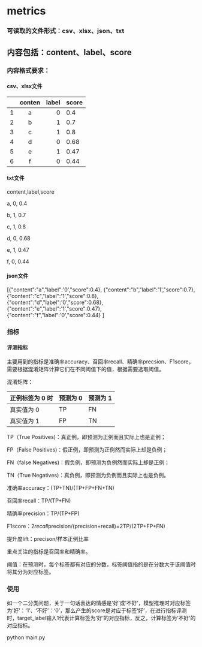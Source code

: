 # metrics
### 可读取的文件形式：csv、xlsx、json、txt
## 内容包括：content、label、score

### 内容格式要求：
#### csv、xlsx文件

|  | conten | label | score |
|:------|:-----:|------:|:------|
| 1 |  a  |  0  | 0.4 |
| 2 |  b  |  1  | 0.7 |
| 3 |  c  |  1  | 0.8 |
| 4 |  d  |  0  | 0.68 |
| 5 |  e  |  1  | 0.47 |
| 6 |  f  |  0  | 0.44 |


#### txt文件
content,label,score

a,	0,	0.4

b,	1,	0.7

c,	1,	0.8

d,	0,	0.68

e,	1,	0.47

f,	0,	0.44

#### json文件
[{"content":"a","label":'0',"score":0.4},
 {"content":"b","label":'1',"score":0.7},
 {"content":"c","label":'1',"score":0.8},
 {"content":"d","label":'0',"score":0.68},
 {"content":"e","label":'1',"score":0.47},
 {"content":"f","label":'0',"score":0.44}
 ]
### 指标
#### 评测指标
主要用到的指标是准确率accuracy、召回率recall、精确率precsion、F1score，需要根据混淆矩阵计算它们在不同阈值下的值，根据需要选取阈值。

混淆矩阵：

| 正例标签为 0 时 | 预测为 0 | 预测为 1 |
| -------------- | ------- | ------- |
| 真实值为 0 | TP | FN |
| 真实值为 1 | FP | TN |

TP（True Positives)：真正例，即预测为正例而且实际上也是正例；

FP（False Positives)：假正例，即预测为正例然而实际上却是负例；

FN（false Negatives)：假负例，即预测为负例然而实际上却是正例；


TN（True Negatives)：真负例，即预测为负例而且实际上也是负例。

准确率accuracy：(TP+TN)/(TP+FP+FN+TN)

召回率recall：TP/(TP+FN)

精确率precision：TP/(TP+FP)

F1score：2*recall*precision/(precision+recall)=2TP/(2TP+FP+FN)

提升度lift：precison/样本正例比率

重点关注的指标是召回率和精确率。

阈值：在预测时，每个标签都有对应的分数，标签阈值指的是在分数大于该阈值时将其分为对应标签。

### 使用
如一个二分类问题，关于一句话表达的情感是‘好’或‘不好’，模型推理时对应标签为‘好’：‘1’、‘不好’：‘0’，那么产生的score是对应于标签‘好’，在进行指标评测时，target_label输入1代表计算标签为‘好’的对应指标，反之，计算标签为‘不好’的对应指标。

python main.py
